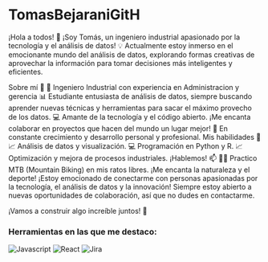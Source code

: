 # TomasBejaraniGitH

¡Hola a todos! 👋
¡Soy Tomás, un ingeniero industrial apasionado por la tecnología y el análisis de datos! 💡 Actualmente estoy inmerso en el emocionante mundo del análisis de datos, explorando formas creativas de aprovechar la información para tomar decisiones más inteligentes y eficientes.

Sobre mí 🚀
🔧 Ingeniero Industrial con experiencia en Administracion y gerencia
📊 Estudiante entusiasta de análisis de datos, siempre buscando aprender nuevas técnicas y herramientas para sacar el máximo provecho de los datos.
💻 Amante de la tecnología y el código abierto. ¡Me encanta colaborar en proyectos que hacen del mundo un lugar mejor!
🌱 En constante crecimiento y desarrollo personal y profesional.
Mis habilidades 🔧
📈 Análisis de datos y visualización.
💻 Programación en Python y R.
📈 Optimización y mejora de procesos industriales.
¡Hablemos! 📫
🚵‍♂️ Practico MTB (Mountain Biking) en mis ratos libres. ¡Me encanta la naturaleza y el deporte!
¡Estoy emocionado de conectarme con personas apasionadas por la tecnología, el análisis de datos y la innovación! Siempre estoy abierto a nuevas oportunidades de colaboración, así que no dudes en contactarme.

¡Vamos a construir algo increíble juntos! 💪
### Herramientas en las que me destaco:
![Javascript](https://img.shields.io/badge/Lenguajes-Javascript-yellow)
![React](https://img.shields.io/badge/Framework-React-blue)
![Jira](https://img.shields.io/badge/Agile-Jira-green)
